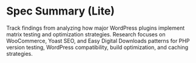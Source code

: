 # Spec Summary (Lite)

Track findings from analyzing how major WordPress plugins implement matrix testing and optimization strategies. Research focuses on WooCommerce, Yoast SEO, and Easy Digital Downloads patterns for PHP version testing, WordPress compatibility, build optimization, and caching strategies.